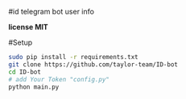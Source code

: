 #id telegram bot user info 

<b>license MIT</b>

#Setup

```sh
sudo pip install -r requirements.txt
git clone https://github.com/taylor-team/ID-bot
cd ID-bot
# add Your Token "config.py"
python main.py
```
